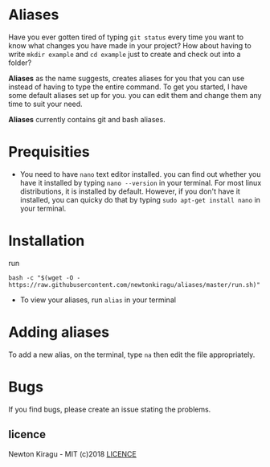 # Aliases
Have you ever gotten tired of typing `git status` every time you want to know what changes you have made in your project? How about having to write `mkdir example` and `cd example` just to create and check out into a folder?

**Aliases** as the name suggests, creates aliases for you that you can use instead of having to type the entire command.
To get you started, I have some default aliases set up for you. you can edit them and change them any time to suit your need.

**Aliases** currently contains git and bash aliases.

# Prequisities
- You need to have `nano` text editor installed. you can find out whether you have it installed by typing `nano --version` in your terminal. For most linux distributions, it is installed by default. However, if you don't have it installed, you can quicky do that by typing `sudo apt-get install nano` in your terminal.

# Installation
run
```console
bash -c "$(wget -O - https://raw.githubusercontent.com/newtonkiragu/aliases/master/run.sh)"
```
- To view your aliases, run `alias` in your terminal

# Adding aliases
To add a new alias, on the terminal, type `na` then edit the file appropriately.

# Bugs
If you find bugs, please create an issue stating the problems.
## licence
Newton Kiragu - MIT (c)2018 [LICENCE](https://github.com/newtonkiragu/aliases/blob/master/LICENSE)

